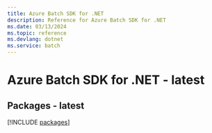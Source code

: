 ```yaml
---
title: Azure Batch SDK for .NET
description: Reference for Azure Batch SDK for .NET
ms.date: 03/13/2024
ms.topic: reference
ms.devlang: dotnet
ms.service: batch
---
```

# Azure Batch SDK for .NET - latest
## Packages - latest
[!INCLUDE [packages](batch-index.md)]